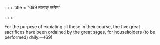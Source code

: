 +++
title = "069 तासाङ् क्रमेण"

+++

For the purpose of expiating all these in their course, the five great sacrifices have been ordained by the great sages, for householders (to be performed) daily.—(69)